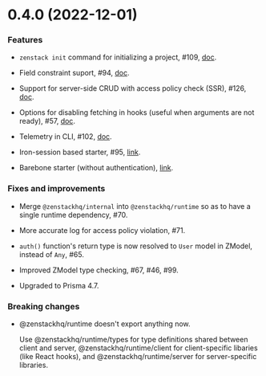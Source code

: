 # 0.4.0 (2022-12-01)

### Features

-   `zenstack init` command for initializing a project, #109, [doc](https://zenstack.dev/#/quick-start?id=adding-to-an-existing-project).

-   Field constraint suport, #94, [doc](https://zenstack.dev/#/zmodel-field-constraint).

-   Support for server-side CRUD with access policy check (SSR), #126, [doc](https://zenstack.dev/#/server-side-rendering).

-   Options for disabling fetching in hooks (useful when arguments are not ready), #57, [doc](https://zenstack.dev/#/runtime-api?id=requestoptions).

-   Telemetry in CLI, #102, [doc](https://zenstack.dev/#/telemetry).

-   Iron-session based starter, #95, [link](https://github.com/zenstackhq/nextjs-iron-session-starter).

-   Barebone starter (without authentication), [link](https://github.com/zenstackhq/nextjs-barebone-starter).

### Fixes and improvements

-   Merge `@zenstackhq/internal` into `@zenstackhq/runtime` so as to have a single runtime dependency, #70.

-   More accurate log for access policy violation, #71.

-   `auth()` function's return type is now resolved to `User` model in ZModel, instead of `Any`, #65.

-   Improved ZModel type checking, #67, #46, #99.

-   Upgraded to Prisma 4.7.

### Breaking changes

-   @zenstackhq/runtime doesn't export anything now.

    Use @zenstackhq/runtime/types for type definitions shared between client and server, @zenstackhq/runtime/client for client-specific libaries (like React hooks), and @zenstackhq/runtime/server for server-specific libraries.
